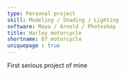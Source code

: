 ```yaml
---
type: Personal project
skill: Modeling / Shading / Lighting
software: Maya / Arnold / Photoshop
title: Harley motorcycle
shortname: 07_motorcycle
uniquepage : true 
---
```


First serious project of mine